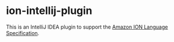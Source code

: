 ion-intellij-plugin
===================

This is an IntelliJ IDEA plugin to support the [Amazon ION Language Specification](http://amzn.github.io/ion-docs/spec.html).
